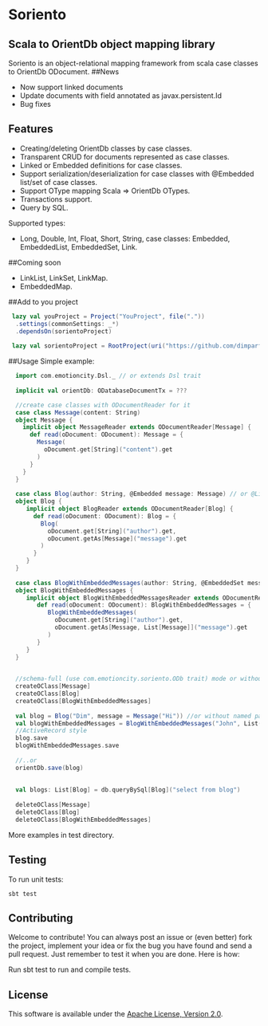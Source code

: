 Soriento
========

## Scala to OrientDb object mapping library

Soriento is an object-relational mapping framework from scala case classes to OrientDb ODocument.
##News
 - Now support linked documents
 - Update documents with field annotated as javax.persistent.Id
 - Bug fixes

## Features

 - Creating/deleting OrientDb classes by case classes.
 - Transparent CRUD for documents represented as case classes.
 - Linked or Embedded definitions for case classes.
 - Support serialization/deserialization for case classes with @Embedded list/set of case classes.
 - Support OType mapping Scala => OrientDb OTypes.
 - Transactions support.
 - Query by SQL.
 
Supported types:
- Long, Double, Int, Float, Short, String, case classes: Embedded, EmbeddedList, EmbeddedSet, Link.

##Coming soon
- LinkList, LinkSet, LinkMap.
- EmbeddedMap.

##Add to you project
```scala
 lazy val youProject = Project("YouProject", file("."))
  .settings(commonSettings: _*)
  .dependsOn(sorientoProject)
  
 lazy val sorientoProject = RootProject(uri("https://github.com/dimparf/Soriento.git#master"))
```

##Usage
Simple example:
```scala
  import com.emotioncity.Dsl._ // or extends Dsl trait
  
  implicit val orientDb: ODatabaseDocumentTx = ???

  //create case classes with ODocumentReader for it
  case class Message(content: String)
  object Message {
    implicit object MessageReader extends ODocumentReader[Message] {
      def read(oDocument: ODocument): Message = {
        Message(
          oDocument.get[String]("content").get
        )
      }
    }
  }
  
  case class Blog(author: String, @Embedded message: Message) // or @Linked
  object Blog {
     implicit object BlogReader extends ODocumentReader[Blog] {
       def read(oDocument: ODocument): Blog = {
         Blog(
           oDocument.get[String]("author").get,
           oDocument.getAs[Message]("message").get
         )
       }
     }
  }
  
  case class BlogWithEmbeddedMessages(author: String, @EmbeddedSet messages: List[Message])
  object BlogWithEmbeddedMessages {
     implicit object BlogWithEmbeddedMessagesReader extends ODocumentReader[BlogWithEmbeddedMessages] {
        def read(oDocument: ODocument): BlogWithEmbeddedMessages = {
           BlogWithEmbeddedMessages(
             oDocument.get[String]("author").get,
             oDocument.getAs[Message, List[Message]]("message").get
           )
        }
     }
  }

  
  //schema-full (use com.emotioncity.soriento.ODb trait) mode or without this lines - schema less
  createOClass[Message] 
  createOClass[Blog]
  createOClass[BlogWithEmbeddedMessages]
  
  val blog = Blog("Dim", message = Message("Hi")) //or without named params Blog("Dim", Message("Hi))
  val blogWithEmbeddedMessages = BlogWithEmbeddedMessages("John", List(Message("Hi"), Message("New blog note")))
  //ActiveRecord style
  blog.save
  blogWithEmbeddedMessages.save
  
  //..or
  orientDb.save(blog)
  
  
  val blogs: List[Blog] = db.queryBySql[Blog]("select from blog")
    
  deleteOClass[Message]
  deleteOClass[Blog]
  deleteOClass[BlogWithEmbeddedMessages]
```

More examples in test directory.

## Testing
To run unit tests:

    sbt test

## Contributing

Welcome to contribute!
You can always post an issue or (even better) fork the project, implement your idea or fix the bug you have found and send a pull request. 
Just remember to test it when you are done. Here is how:

Run sbt test to run and compile tests.
    
## License
This software is available under the [Apache License, Version 2.0](LICENSE).    
